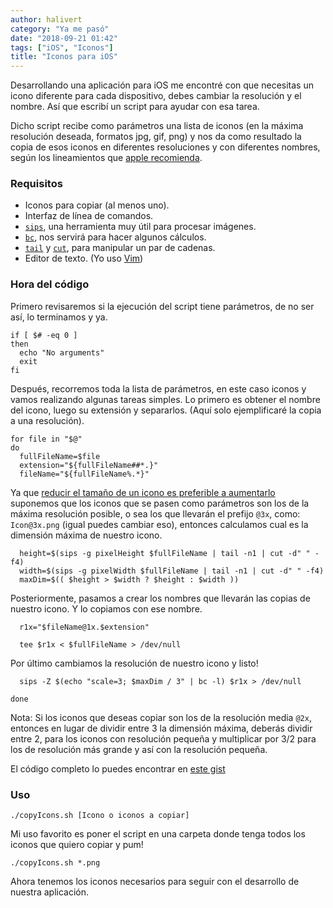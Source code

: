 ```yaml
---
author: halivert
category: "Ya me pasó"
date: "2018-09-21 01:42"
tags: ["iOS", "Iconos"]
title: "Iconos para iOS"
---
```


Desarrollando una aplicación para iOS me encontré con que necesitas un icono
diferente para cada dispositivo, debes cambiar la resolución y el nombre. Así
que escribí un script para ayudar con esa tarea.

<!-- Seguir leyendo -->

Dicho script recibe como parámetros una lista de iconos (en la máxima resolución
deseada, formatos jpg, gif, png) y nos da como resultado la copia de esos iconos
en diferentes resoluciones y con diferentes nombres, según los lineamientos que
[apple recomienda][1].

### Requisitos

- Iconos para copiar (al menos uno).
- Interfaz de línea de comandos.
- [`sips`][2], una herramienta muy útil para procesar imágenes.
- [`bc`][3], nos servirá para hacer algunos cálculos.
- [`tail`][4] y [`cut`][5], para manipular un par de cadenas.
- Editor de texto. (Yo uso [Vim][6])

### Hora del código

Primero revisaremos si la ejecución del script tiene parámetros, de no ser así,
lo terminamos y ya.

```shell
if [ $# -eq 0 ]
then
  echo "No arguments"
  exit
fi
```

Después, recorremos toda la lista de parámetros, en este caso iconos y vamos
realizando algunas tareas simples. Lo primero es obtener el nombre del icono,
luego su extensión y separarlos.
(Aquí solo ejemplificaré la copia a una resolución).

```shell
for file in "$@"
do
  fullFileName=$file
  extension="${fullFileName##*.}"
  fileName="${fullFileName%.*}"
```

Ya que [reducir el tamaño de un icono es preferible a aumentarlo][7] suponemos
que los iconos que se pasen como parámetros son los de la máxima resolución
posible, o sea los que llevarán el prefijo `@3x`, como: `Icon@3x.png` (igual
puedes cambiar eso), entonces calculamos cual es la dimensión máxima de nuestro
icono.

```shell
  height=$(sips -g pixelHeight $fullFileName | tail -n1 | cut -d" " -f4)
  width=$(sips -g pixelWidth $fullFileName | tail -n1 | cut -d" " -f4)
  maxDim=$(( $height > $width ? $height : $width ))
```

Posteriormente, pasamos a crear los nombres que llevarán las copias de nuestro
icono. Y lo copiamos con ese nombre.

```shell
  r1x="$fileName@1x.$extension"

  tee $r1x < $fullFileName > /dev/null
```

Por último cambiamos la resolución de nuestro icono y listo!

```shell
  sips -Z $(echo "scale=3; $maxDim / 3" | bc -l) $r1x > /dev/null

done
```

Nota: Si los iconos que deseas copiar son los de la resolución media `@2x`,
entonces en lugar de dividir entre 3 la dimensión máxima, deberás dividir entre
2, para los iconos con resolución pequeña y multiplicar por 3/2 para los de
resolución más grande y así con la resolución pequeña.

El código completo lo puedes encontrar en [este gist][8]

### Uso

```shell
./copyIcons.sh [Icono o iconos a copiar]
```

Mi uso favorito es poner el script en una carpeta donde tenga todos los iconos
que quiero copiar y pum!

```shell
./copyIcons.sh *.png
```

Ahora tenemos los iconos necesarios para seguir con el desarrollo de nuestra
aplicación.

[1]: https://developer.apple.com/library/archive/qa/qa1686/_index.html
[2]: https://ss64.com/osx/sips.html
[3]: https://www.gnu.org/software/bc/manual/html_mono/bc.html
[4]: http://man7.org/linux/man-pages/man1/tail.1.html
[5]: https://linux.die.net/man/1/cut
[6]: https://www.vim.org
[7]: https://helpx.adobe.com/es/photoshop/kb/advanced-cropping-resizing-resampling-photoshop.html
[8]: https://gist.github.com/halivert/32650fcbc9f4b12cfabc94cdb4a32eed

